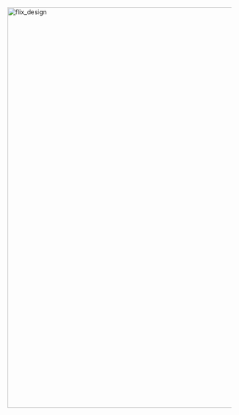 <img width="1521" height="902" alt="flix_design" src="https://github.com/user-attachments/assets/9b4586d1-dcee-4d2e-99a7-60cdb11d651e" />
